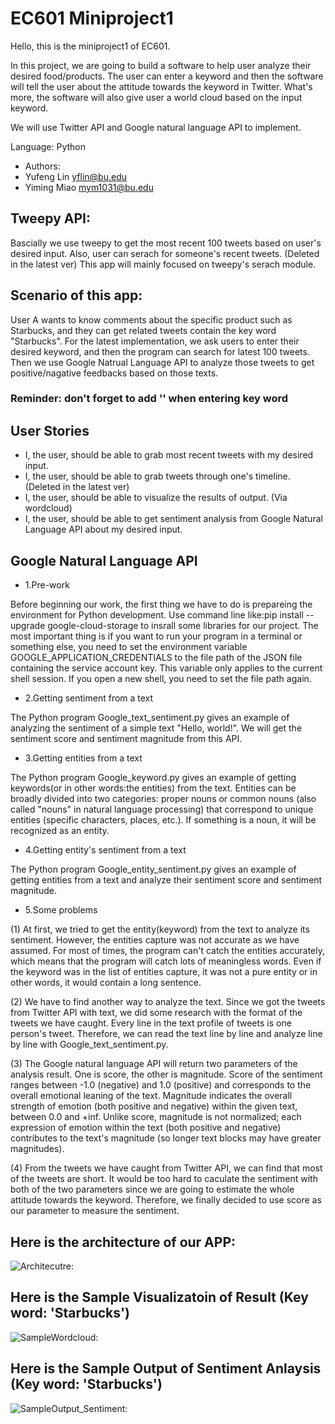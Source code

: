 # EC601 Miniproject1

Hello, this is the miniproject1 of EC601.

In this project, we are going to build a software to help user analyze their desired food/products. The user can enter a keyword and then the software will tell the user about the attitude towards the keyword in Twitter. What's more, the software will also give user a world cloud based on the input keyword.

We will use Twitter API and Google natural language API to implement.

Language: Python

- Authors:
- Yufeng Lin     yflin@bu.edu
- Yiming Miao    mym1031@bu.edu

## Tweepy API:
Bascially we use tweepy to get the most recent 100 tweets based on user's desired input.
Also, user can serach for someone's recent tweets. (Deleted in the latest ver)
This app will mainly focused on tweepy's serach module.

## Scenario of this app:
User A wants to know comments about the specific product such as Starbucks, and they can get related tweets contain the key word "Starbucks". For the latest implementation, we ask users to enter their desired keyword, and then the program can search for latest 100 tweets. Then we use Google Natrual Language API to analyze those tweets to get positive/nagative feedbacks based on those texts. 
### Reminder: don't forget to add '' when entering key word
## User Stories
- I, the user, should be able to grab most recent tweets with my desired input.
- I, the user, should be able to grab tweets through one's timeline. (Deleted in the latest ver)
- I, the user, should be able to visualize the results of output. (Via wordcloud)
- I, the user, should be able to get sentiment analysis from Google Natural Language API about my desired input.

## Google Natural Language API

- 1.Pre-work

 Before beginning our work, the first thing we have to do is prepareing the environment for Python development. Use command line like:pip install --upgrade google-cloud-storage to insrall some libraries for our project. The most important thing is if you want to run your program in a terminal or something else, you need to set the environment variable GOOGLE_APPLICATION_CREDENTIALS to the file path of the JSON file containing the service account key. This variable only applies to the current shell session. If you open a new shell, you need to set the file path again.
 
- 2.Getting sentiment from a text
 
 The Python program Google_text_sentiment.py gives an example of analyzing the sentiment of a simple text "Hello, world!". We will get the sentiment score and sentiment magnitude from this API.

- 3.Getting entities from a text

 The Python program Google_keyword.py gives an example of getting keywords(or in other words:the entities) from the text. Entities can be broadly divided into two categories: proper nouns or common nouns (also called "nouns" in natural language processing) that correspond to unique entities (specific characters, places, etc.). If something is a noun, it will be recognized as an entity.
 
- 4.Getting entity's sentiment from a text

 The Python program Google_entity_sentiment.py gives an example of getting entities from a text and analyze their sentiment score and sentiment magnitude.
 
- 5.Some problems

 (1) At first, we tried to get the entity(keyword) from the text to analyze its sentiment. However, the entities capture was not accurate as we have assumed. For most of times, the program can't catch the entities accurately, which means that the program will catch lots of meaningless words. Even if the keyword was in the list of entities capture, it was not a pure entity or in other words, it would contain a long sentence. 
 
 (2) We have to find another way to analyze the text. Since we got the tweets from Twitter API with text, we did some research with the format of the tweets we have caught. Every line in the text profile of tweets is one person's tweet. Therefore, we can read the text line by line and analyze line by line with Google_text_sentiment.py.
 
 (3) The Google natural language API will return two parameters of the analysis result. One is score, the other is magnitude. Score of the sentiment ranges between -1.0 (negative) and 1.0 (positive) and corresponds to the overall emotional leaning of the text. Magnitude indicates the overall strength of emotion (both positive and negative) within the given text, between 0.0 and +inf. Unlike score, magnitude is not normalized; each expression of emotion within the text (both positive and negative) contributes to the text's magnitude (so longer text blocks may have greater magnitudes).
 
 (4) From the tweets we have caught from Twitter API, we can find that most of the tweets are short. It would be too hard to caculate the sentiment with both of the two parameters since we are going to estimate the whole attitude towards the keyword. Therefore, we finally decided to use score as our parameter to measure the sentiment.
 
## Here is the architecture of our APP:

![Architecutre: ](https://github.com/Yufeng-L/EC601_miniproject1/blob/master/architecture.png)

## Here is the Sample Visualizatoin of Result (Key word: 'Starbucks')
![SampleWordcloud: ](https://github.com/Yufeng-L/EC601_miniproject1/blob/master/cloud.png)

## Here is the Sample Output of Sentiment Anlaysis (Key word: 'Starbucks')

![SampleOutput_Sentiment: ](https://github.com/Yufeng-L/EC601_miniproject1/blob/master/sampleoutput.png)

